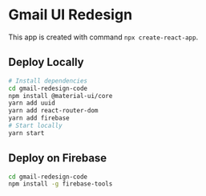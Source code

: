# Gmail UI Redesign
This app is created with command `npx create-react-app`.

## Deploy Locally
```bash
# Install dependencies
cd gmail-redesign-code
npm install @material-ui/core
yarn add uuid
yarn add react-router-dom
yarn add firebase
# Start locally
yarn start
```

## Deploy on Firebase
```bash
cd gmail-redesign-code
npm install -g firebase-tools

```


